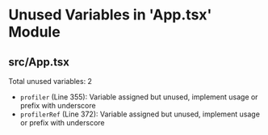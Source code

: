 # Unused Variables in 'App.tsx' Module

## src/App.tsx

Total unused variables: 2

- `profiler` (Line 355): Variable assigned but unused, implement usage or prefix with underscore
- `profilerRef` (Line 372): Variable assigned but unused, implement usage or prefix with underscore

